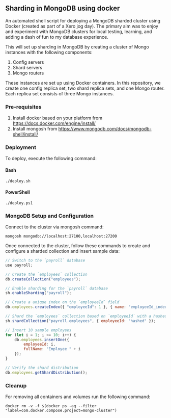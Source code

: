 ## Sharding in MongoDB using docker
An automated shell script for deploying a MongoDB sharded cluster using Docker (created as part of a Xero jog day). The primary aim was to enjoy and experiment with MongoDB clusters for local testing, learning, and adding a dash of fun to my database experience.

This will set up sharding in MongoDB by creating a cluster of Mongo instances with the following components:
1. Config servers
2. Shard servers
3. Mongo routers

These instances are set up using Docker containers. In this repository, we create one config replica set, two shard replica sets, and one Mongo router. Each replica set consists of three Mongo instances.

### Pre-requisites
1. Install docker based on your platform from https://docs.docker.com/engine/install/
2. Install mongosh from https://www.mongodb.com/docs/mongodb-shell/install/

### Deployment

To deploy, execute the following command: 

#### Bash

```shell
./deploy.sh
```

#### PowerShell

```shell
./deploy.ps1
```

### MongoDB Setup and Configuration

Connect to the cluster via mongosh command:

```shell
mongosh mongodb://localhost:27100,localhost:27200
```

Once connected to the cluster, follow these commands to create and configure a sharded collection and insert sample data:

```javascript
// Switch to the `payroll` database
use payroll;

// Create the `employees` collection
db.createCollection("employees");

// Enable sharding for the `payroll` database
sh.enableSharding("payroll");

// Create a unique index on the `employeeId` field
db.employees.createIndex({ "employeeId": 1 }, { name: "employeeId_index", unique: true });

// Shard the `employees` collection based on `employeeId` with a hashed sharding key
sh.shardCollection("payroll.employees", { employeeId: "hashed" });

// Insert 10 sample employees
for (let i = 1; i <= 10; i++) {
    db.employees.insertOne({
        employeeId: i,
        fullName: "Employee " + i
    });
}

// Verify the shard distribution
db.employees.getShardDistribution();

```

### Cleanup
For removing all containers and volumes run the following command:

```shell
docker rm -v -f $(docker ps -aq --filter "label=com.docker.compose.project=mongo-cluster")
```
